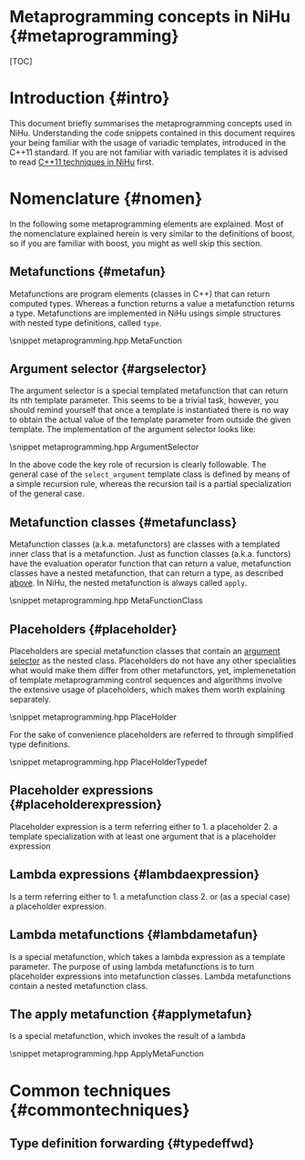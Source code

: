Metaprogramming concepts in NiHu {#metaprogramming}
================================

[TOC]

Introduction {#intro}
============

This document briefly summarises the metaprogramming concepts used in NiHu. Understanding the code snippets contained in this document requires your being familiar with the usage of variadic templates, introduced in the C++11 standard. If you are not familiar with variadic templates it is advised to read [C++11 techniques in NiHu](cpp11techniques.md) first.

Nomenclature {#nomen}
============

In the following some metaprogramming elements are explained. Most of the nomenclature explained herein is very similar to the definitions of boost, so if you are familiar with boost, you might as well skip this section.

Metafunctions {#metafun}
-------------

Metafunctions are program elements (classes in C++) that can return computed types. Whereas a function returns a value a metafunction returns a type. Metafunctions are implemented in NiHu usings simple structures with nested type definitions, called `type`.

\snippet metaprogramming.hpp MetaFunction

Argument selector {#argselector}
-----------------

The argument selector is a special templated metafunction that can return its nth template parameter. This seems to be a trivial task, however, you should remind yourself that once a template is instantiated there is no way to obtain the actual value of the template parameter from outside the given template. The implementation of the argument selector looks like:

\snippet metaprogramming.hpp ArgumentSelector

In the above code the key role of recursion is clearly followable. The general case of the `select_argument` template class is defined by means of a simple recursion rule, whereas the recursion tail is a partial specialization of the general case.

Metafunction classes {#metafunclass}
--------------------

Metafunction classes (a.k.a. metafunctors) are classes with a templated inner class that is a metafunction. Just as function classes (a.k.a. functors) have the evaluation operator function that can return a value, metafunction classes have a nested metafunction, that can return a type, as described [above](#metafun). In NiHu, the nested metafunction is always called `apply`.

\snippet metaprogramming.hpp MetaFunctionClass

Placeholders {#placeholder}
------------

Placeholders are special metafunction classes that contain an [argument selector](#argselector) as the nested class. Placeholders do not have any other specialities what would make them differ from other metafunctors, yet, implemenetation of template metaprogramming control sequences and algorithms involve the extensive usage of placeholders, which makes them worth explaining separately.

\snippet metaprogramming.hpp PlaceHolder

For the sake of convenience placeholders are referred to through simplified type definitions.

\snippet metaprogramming.hpp PlaceHolderTypedef

Placeholder expressions {#placeholderexpression}
-----------------------

Placeholder expression is a term referring either to 
	1. a placeholder 
	2. a template specialization with at least one argument that is a placeholder expression

Lambda expressions {#lambdaexpression}
------------------
	
Is a term referring either to 
	1. a metafunction class 
	2. or (as a special case) a placeholder expression.

Lambda metafunctions {#lambdametafun}
--------------------

Is a special metafunction, which takes a lambda expression as a template parameter. The purpose of using lambda metafunctions is to turn placeholder expressions into metafunction classes. Lambda metafunctions contain a nested metafunction class.

The apply metafunction {#applymetafun}
----------------------

Is a special metafunction, which invokes the result of a lambda

\snippet metaprogramming.hpp ApplyMetaFunction

Common techniques {#commontechniques}
=================

Type definition forwarding {#typedeffwd}
--------------------------